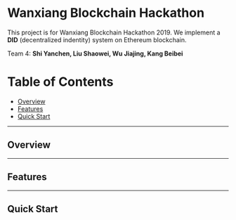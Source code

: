 # Wanxiang Blockchain Hackathon
 
This project is for Wanxiang Blockchain Hackathon 2019. We implement a **DID** (decentralized indentity) system on Ethereum blockchain.

Team 4: **Shi Yanchen, Liu Shaowei, Wu Jiajing, Kang Beibei**

# Table of Contents
- [Overview](#overview)
- [Features](#features)
- [Quick Start](#quick-start)

---
## Overview

---
## Features

---
## Quick Start
